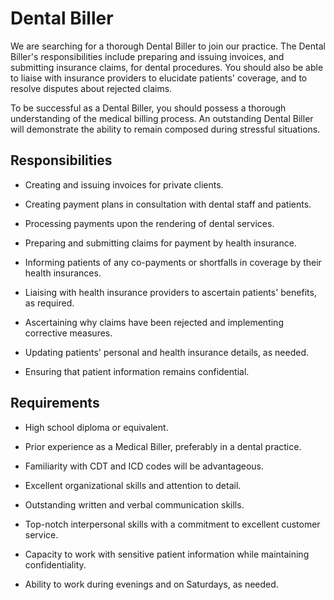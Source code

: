 # Dental Biller

We are searching for a thorough Dental Biller to join our practice. The Dental Biller's responsibilities include preparing and issuing invoices, and submitting insurance claims, for dental procedures. You should also be able to liaise with insurance providers to elucidate patients' coverage, and to resolve disputes about rejected claims.

To be successful as a Dental Biller, you should possess a thorough understanding of the medical billing process. An outstanding Dental Biller will demonstrate the ability to remain composed during stressful situations.

## Responsibilities

* Creating and issuing invoices for private clients.

* Creating payment plans in consultation with dental staff and patients.

* Processing payments upon the rendering of dental services.

* Preparing and submitting claims for payment by health insurance.

* Informing patients of any co-payments or shortfalls in coverage by their health insurances.

* Liaising with health insurance providers to ascertain patients' benefits, as required.

* Ascertaining why claims have been rejected and implementing corrective measures.

* Updating patients' personal and health insurance details, as needed.

* Ensuring that patient information remains confidential.

## Requirements

* High school diploma or equivalent.

* Prior experience as a Medical Biller, preferably in a dental practice.

* Familiarity with CDT and ICD codes will be advantageous.

* Excellent organizational skills and attention to detail.

* Outstanding written and verbal communication skills.

* Top-notch interpersonal skills with a commitment to excellent customer service.

* Capacity to work with sensitive patient information while maintaining confidentiality.

* Ability to work during evenings and on Saturdays, as needed.

